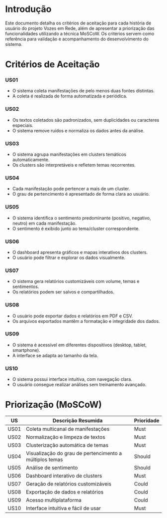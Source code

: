 # Introdução

Este documento detalha os critérios de aceitação para cada história de usuário do projeto Vozes em Rede, além de apresentar a priorização das funcionalidades utilizando a técnica MoSCoW. Os critérios servem como referência para validação e acompanhamento do desenvolvimento do sistema.

# Critérios de Aceitação

### US01
- O sistema coleta manifestações de pelo menos duas fontes distintas.
- A coleta é realizada de forma automatizada e periódica.

### US02
- Os textos coletados são padronizados, sem duplicidades ou caracteres especiais.
- O sistema remove ruídos e normaliza os dados antes da análise.

### US03
- O sistema agrupa manifestações em clusters temáticos automaticamente.
- Os clusters são interpretáveis e refletem temas recorrentes.

### US04
- Cada manifestação pode pertencer a mais de um cluster.
- O grau de pertencimento é apresentado de forma clara ao usuário.

### US05
- O sistema identifica o sentimento predominante (positivo, negativo, neutro) em cada manifestação.
- O sentimento é exibido junto ao tema/cluster correspondente.

### US06
- O dashboard apresenta gráficos e mapas interativos dos clusters.
- O usuário pode filtrar e explorar os dados visualmente.

### US07
- O sistema gera relatórios customizáveis com volume, temas e sentimentos.
- Os relatórios podem ser salvos e compartilhados.

### US08
- O usuário pode exportar dados e relatórios em PDF e CSV.
- Os arquivos exportados mantêm a formatação e integridade dos dados.

### US09
- O sistema é acessível em diferentes dispositivos (desktop, tablet, smartphone).
- A interface se adapta ao tamanho da tela.

### US10
- O sistema possui interface intuitiva, com navegação clara.
- O usuário consegue realizar análises sem treinamento avançado.

# Priorização (MoSCoW)

| US   | Descrição Resumida                                      | Prioridade |
|------|---------------------------------------------------------|------------|
| US01 | Coleta multicanal de manifestações                      | Must       |
| US02 | Normalização e limpeza de textos                        | Must       |
| US03 | Clusterização automática de temas                       | Must       |
| US04 | Visualização do grau de pertencimento a múltiplos temas | Should     |
| US05 | Análise de sentimento                                   | Should     |
| US06 | Dashboard interativo de clusters                        | Must       |
| US07 | Geração de relatórios customizáveis                     | Could      |
| US08 | Exportação de dados e relatórios                        | Could      |
| US09 | Acesso multiplataforma                                  | Could      |
| US10 | Interface intuitiva e fácil de usar                     | Must       |
